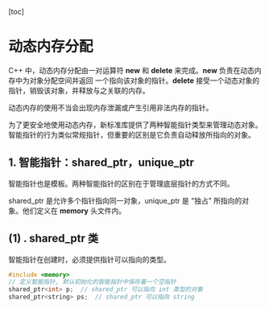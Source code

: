 [toc]

# 动态内存分配

C++ 中，动态内存分配由一对运算符 **new** 和 **delete** 来完成。**new** 负责在动态内存中为对象分配空间并返回 一个指向该对象的指针。**delete** 接受一个动态对象的指针，销毁该对象，并释放与之关联的内存。

动态内存的使用不当会出现内存泄漏或产生引用非法内存的指针。

为了更安全地使用动态内存，新标准库提供了两种智能指针类型来管理动态对象。智能指针的行为类似常规指针，但重要的区别是它负责自动释放所指向的对象。

## 1. 智能指针：shared_ptr，unique_ptr

智能指针也是模板。两种智能指针的区别在于管理底层指针的方式不同。

shared_ptr 是允许多个指针指向同一对象，unique_ptr 是 "独占" 所指向的对象。他们定义在 **memory** 头文件内。

## (1) . shared_ptr 类

智能指针在创建时，必须提供指针可以指向的类型。

```c++
#include <memory>
// 定义智能指针, 默认初始化的智能指针中保存着一个空指针
shared_ptr<int> p;	// shared_ptr 可以指向 int 类型的对象
shared_ptr<string> ps;	// shared_ptr 可以指向 string 
```

